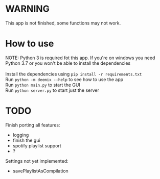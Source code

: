 # WARNING
This app is not finished, some functions may not work.

# How to use
NOTE: Python 3 is required fot this app. If you're on windows you need Python 3.7 or you won't be able to install the dependencies<br>
<br>
Install the dependencies using `pip install -r requirements.txt`<br>
Run `python -m deemix --help` to see how to use the app<br>
Run `python main.py` to start the GUI<br>
Run `python server.py` to start just the server<br>

# TODO
Finish porting all features:
- logging
- finish the gui
- spotify playlist support
- ?

Settings not yet implemented:
- savePlaylistAsCompilation
